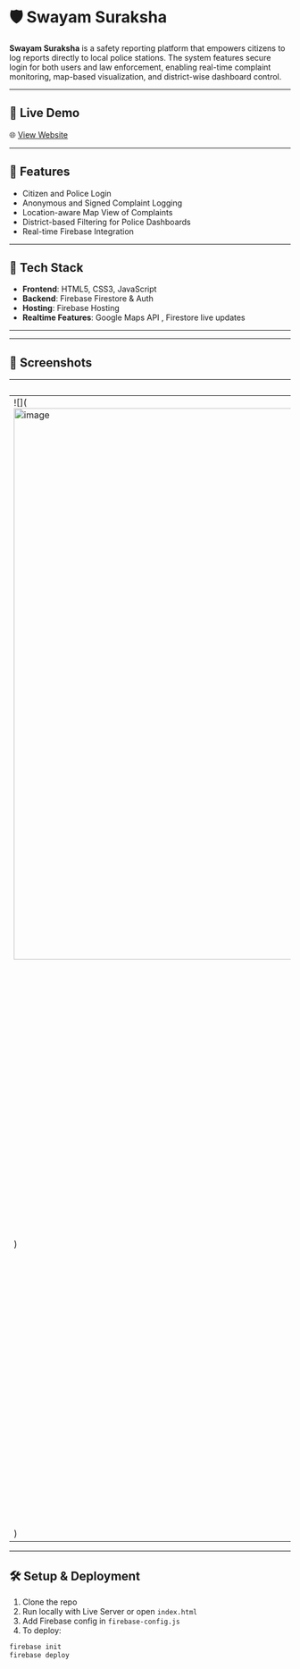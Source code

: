 # 🛡️ Swayam Suraksha

**Swayam Suraksha** is a safety reporting platform that empowers citizens to log reports directly to local police stations. The system features secure login for both users and law enforcement, enabling real-time complaint monitoring, map-based visualization, and district-wise dashboard control.

---

## 🚀 Live Demo

🌐 [View Website](https://swayam-surakasha.web.app/)

---

## 🔐 Features

- Citizen and Police Login
- Anonymous and Signed Complaint Logging
- Location-aware Map View of Complaints
- District-based Filtering for Police Dashboards
- Real-time Firebase Integration

---

## 🧰 Tech Stack

- **Frontend**: HTML5, CSS3, JavaScript
- **Backend**: Firebase Firestore & Auth
- **Hosting**: Firebase Hosting
- **Realtime Features**: Google Maps API , Firestore live updates

---


---

## 📸 Screenshots

| Citizen Dashboard | Police Dashboard |
|-------------------|------------------|
| ![](<img width="1887" height="987" alt="image" src="https://github.com/user-attachments/assets/42b7a11b-962e-4613-9f64-0e289d7a8475" />
) | ![](<img width="1870" height="985" alt="image" src="https://github.com/user-attachments/assets/3af2746d-5267-4fda-b110-fad11a2dfde7" />
) |

---

## 🛠️ Setup & Deployment

1. Clone the repo
2. Run locally with Live Server or open `index.html`
3. Add Firebase config in `firebase-config.js`
4. To deploy:

```bash
firebase init
firebase deploy

